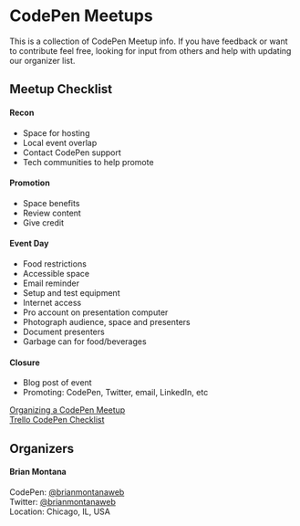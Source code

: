 # CodePen Meetups

This is a collection of CodePen Meetup info. If you have feedback or want to contribute feel free, looking for input from others and help with updating our organizer list.

## Meetup Checklist

#### Recon
* Space for hosting
* Local event overlap
* Contact CodePen support
* Tech communities to help promote

#### Promotion
* Space benefits
* Review content
* Give credit

#### Event Day
* Food restrictions
* Accessible space
* Email reminder
* Setup and test equipment
* Internet access
* Pro account on presentation computer
* Photograph audience, space and presenters
* Document presenters
* Garbage can for food/beverages

#### Closure
* Blog post of event
* Promoting: CodePen, Twitter, email, LinkedIn, etc

<a href="https://codepen.io/brianmontanaweb/post/organizing-a-codepen-event" target="_blank">Organizing a CodePen Meetup</a><br>
<a href="https://trello.com/b/liiotmfp" target="_blank">Trello CodePen Checklist</a>

## Organizers
#### Brian Montana
CodePen: <a href="https://codepen.io/brianmontanaweb" target="_blank">@brianmontanaweb</a><br/>
Twitter: <a href="https://twitter.com/brianmontanaweb" target="_blank">@brianmontanaweb</a><br/>
Location: Chicago, IL, USA